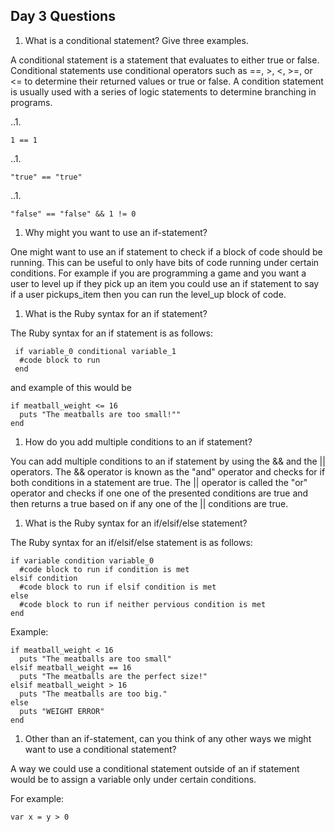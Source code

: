 ## Day 3 Questions

1. What is a conditional statement? Give three examples.

A conditional statement is a statement that evaluates to either true or false. Conditional statements use conditional operators such as ==, >, <, >=, or <= to determine their returned values or true or false. A condition statement is usually used with a series of logic statements to determine branching in programs.

..1.

```
1 == 1
```

..1.
```
"true" == "true"
```

..1.
```
"false" == "false" && 1 != 0
```

1. Why might you want to use an if-statement?

One might want to use an if statement to check if a block of code should be running. This can be useful to only have bits of code running under certain conditions. For example if you are programming a game and you want a user to level up if they pick up an item you could use an if statement to say if a user pickups_item then you can run the level_up block of code.

1. What is the Ruby syntax for an if statement?

The Ruby syntax for an if statement is as follows:

```
 if variable_0 conditional variable_1
  #code block to run
 end
```

and example of this would be

```
if meatball_weight <= 16
  puts "The meatballs are too small!""
end
```

1. How do you add multiple conditions to an if statement?

You can add multiple conditions to an if statement by using the && and the || operators. The && operator is known as the "and" operator and checks for if both conditions in a statement are true. The || operator is called the "or" operator and checks if one one of the presented conditions are true and then returns a true based on if any one of the || conditions are true.

1. What is the Ruby syntax for an if/elsif/else statement?

The Ruby syntax for an if/elsif/else statement is as follows:
```
if variable condition variable_0
  #code block to run if condition is met
elsif condition
  #code block to run if elsif condition is met
else
  #code block to run if neither pervious condition is met
end
```

Example:
```
if meatball_weight < 16
  puts "The meatballs are too small"
elsif meatball_weight == 16
  puts "The meatballs are the perfect size!"
elsif meatball_weight > 16
  puts "The meatballs are too big."
else
  puts "WEIGHT ERROR"
end
```

1. Other than an if-statement, can you think of any other ways we might want to use a conditional statement?

A way we could use a conditional statement outside of an if statement would be to assign a variable only under certain conditions.

For example:
```
var x = y > 0
```
